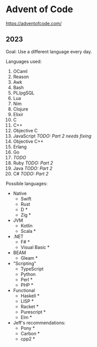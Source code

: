 # Advent of Code

https://adventofcode.com/

## 2023

Goal: Use a different language every day.

Languages used:

1. OCaml
1. Reason
1. Awk
1. Bash
1. PL/pgSQL
1. Lua
1. Nim
1. Clojure
1. Elixir
1. C
1. C++
1. Objective C
1. JavaScript  *TODO: Part 2 needs fixing*
1. Objective C++
1. Erlang
1. Go
1. *TODO*
1. Ruby *TODO: Part 2*
1. Java *TODO: Part 2*
1. C# *TODO: Part 2*

Possible languages:

- Native
    - Swift
    - Rust
    - D *
    - Zig *
- JVM
    - Kotlin
    - Scala *
- .NET
    - F# *
    - Visual Basic *
- BEAM
    - Gleam *
- "Scripting"
    - TypeScript
    - Python
    - Perl *
    - PHP *
- Functional
    - Haskell *
    - LISP *
    - Racket *
    - Purescript *
    - Elm *
- Jeff's recommendations:
    - Pony *
    - Carbon *
    - cpp2 *

